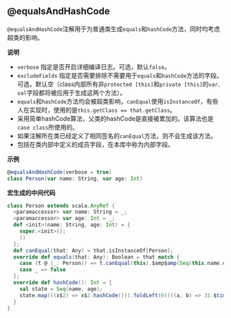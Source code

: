 ## @equalsAndHashCode

`@equalsAndHashCode`注解用于为普通类生成`equals`和`hashCode`方法，同时均考虑超类的影响。

**说明**
  
- `verbose` 指定是否开启详细编译日志。可选，默认`false`。
- `excludeFields` 指定是否需要排除不需要用于`equals`和`hashCode`方法的字段。可选，默认空（class内部所有非`protected [this]`和`private [this]`的`var、val`字段都将被应用于生成这两个方法）。
- `equals`和`hashCode`方法均会被超类影响，`canEqual`使用`isInstanceOf`，有些人在实现时，使用的是`this.getClass == that.getClass`。
- 采用简单hashCode算法，父类的hashCode是直接被累加的。该算法也是`case class`所使用的。
- 如果注解所在类已经定义了相同签名的`canEqual`方法，则不会生成该方法。
- 包括在类内部中定义的成员字段，在本库中称为内部字段。

**示例**

```scala
@equalsAndHashCode(verbose = true)
class Person(var name: String, var age: Int)
```

**宏生成的中间代码**

```scala
class Person extends scala.AnyRef {
  <paramaccessor> var name: String = _;
  <paramaccessor> var age: Int = _;
  def <init>(name: String, age: Int) = {
    super.<init>();
    ()
  };
  def canEqual(that: Any) = that.isInstanceOf[Person];
  override def equals(that: Any): Boolean = that match {
    case (t @ (_: Person)) => t.canEqual(this).$amp$amp(Seq(this.name.equals(t.name), this.age.equals(t.age)).forall(((f) => f))).$amp$amp(true)
    case _ => false
  };
  override def hashCode(): Int = {
    val state = Seq(name, age);
    state.map(((x$2) => x$2.hashCode())).foldLeft(0)(((a, b) => 31.$times(a).$plus(b)))
  }
}
```  